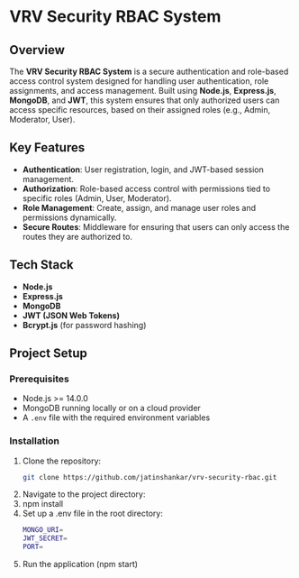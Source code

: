 # VRV Security RBAC System

## Overview
The **VRV Security RBAC System** is a secure authentication and role-based access control system designed for handling user authentication, role assignments, and access management. Built using **Node.js**, **Express.js**, **MongoDB**, and **JWT**, this system ensures that only authorized users can access specific resources, based on their assigned roles (e.g., Admin, Moderator, User).

## Key Features
- **Authentication**: User registration, login, and JWT-based session management.
- **Authorization**: Role-based access control with permissions tied to specific roles (Admin, User, Moderator).
- **Role Management**: Create, assign, and manage user roles and permissions dynamically.
- **Secure Routes**: Middleware for ensuring that users can only access the routes they are authorized to.

## Tech Stack
- **Node.js**
- **Express.js**
- **MongoDB**
- **JWT (JSON Web Tokens)**
- **Bcrypt.js** (for password hashing)

## Project Setup

### Prerequisites
- Node.js >= 14.0.0
- MongoDB running locally or on a cloud provider
- A `.env` file with the required environment variables

### Installation

1. Clone the repository:
   ```bash
   git clone https://github.com/jatinshankar/vrv-security-rbac.git
2. Navigate to the project directory:
3. npm install
4. Set up a .env file in the root directory:
   ```bash
   MONGO_URI=
   JWT_SECRET=
   PORT=
5. Run the application (npm start)
